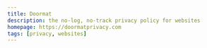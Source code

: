 ```yaml
---
title: Doormat
description: the no-log, no-track privacy policy for websites
homepage: https://doormatprivacy.com
tags: [privacy, websites]
---
```

